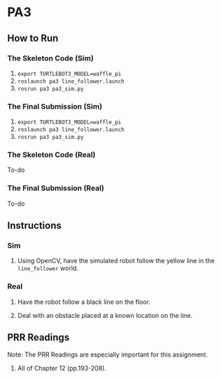 # PA3

## How to Run

### The Skeleton Code (Sim)

1. `export TURTLEBOT3_MODEL=waffle_pi`
2. `roslaunch pa3 line_follower.launch`
3. `rosrun pa3 pa3_sim.py`

### The Final Submission (Sim)

1. `export TURTLEBOT3_MODEL=waffle_pi`
2. `roslaunch pa3 line_follower.launch`
3. `rosrun pa3 pa3_sim.py`

### The Skeleton Code (Real)

To-do

### The Final Submission (Real)

To-do

## Instructions

### Sim

1. Using OpenCV, have the simulated robot follow the yellow line in the `line_follower` world.

### Real

1. Have the robot follow a black line on the floor.

2. Deal with an obstacle placed at a known location on the line.

## PRR Readings

Note: The PRR Readings are especially important for this assignment.

1. All of Chapter 12 (pp.193-208).
